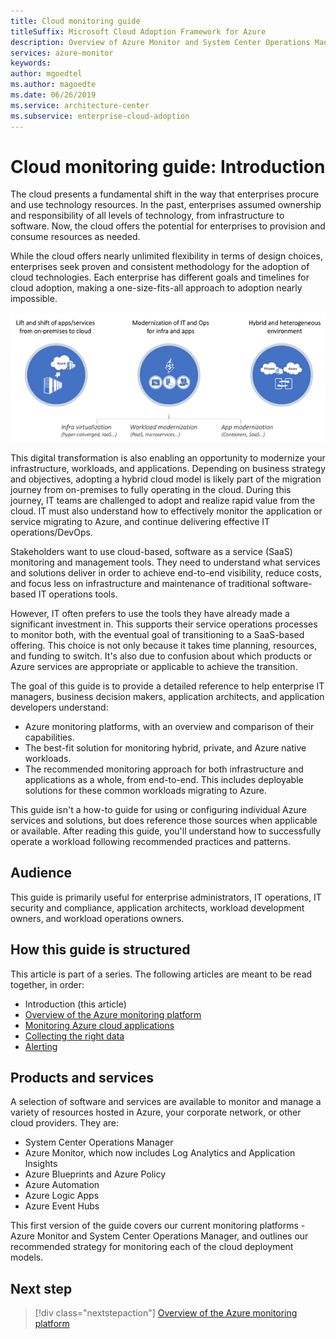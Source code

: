 ```yaml
---
title: Cloud monitoring guide
titleSuffix: Microsoft Cloud Adoption Framework for Azure
description: Overview of Azure Monitor and System Center Operations Manager
services: azure-monitor
keywords: 
author: mgoedtel
ms.author: magoedte
ms.date: 06/26/2019
ms.service: architecture-center
ms.subservice: enterprise-cloud-adoption
---
```


# Cloud monitoring guide: Introduction

The cloud presents a fundamental shift in the way that enterprises procure and use technology resources. In the past, enterprises assumed ownership and responsibility of all levels of technology, from infrastructure to software. Now, the cloud offers the potential for enterprises to provision and consume resources as needed.

While the cloud offers nearly unlimited flexibility in terms of design choices, enterprises seek proven and consistent methodology for the adoption of cloud technologies.  Each enterprise has different goals and timelines for cloud adoption, making a one-size-fits-all approach to adoption nearly impossible.

![Diagram of cloud adoption strategies](./media/monitoring-management-guidance-cloud-and-on-premises/introduction-cloud-adoption.png)

This digital transformation is also enabling an opportunity to modernize your infrastructure, workloads, and applications. Depending on business strategy and objectives, adopting a hybrid cloud model is likely part of the migration journey from on-premises to fully operating in the cloud. During this journey, IT teams are challenged to adopt and realize rapid value from the cloud. IT must also understand how to effectively monitor the application or service migrating to Azure, and continue delivering effective IT operations/DevOps.  

Stakeholders want to use cloud-based, software as a service (SaaS) monitoring and management tools. They need to understand what services and solutions deliver in order to achieve end-to-end visibility, reduce costs, and focus less on infrastructure and maintenance of traditional software-based IT operations tools.  

However, IT often prefers to use the tools they have already made a significant investment in. This supports their service operations processes to monitor both, with the eventual goal of transitioning to a SaaS-based offering. This choice is not only because it takes time planning, resources, and funding to switch. It's also due to confusion about which products or Azure services are appropriate or applicable to achieve the transition.  

The goal of this guide is to provide a detailed reference to help enterprise IT managers, business decision makers, application architects, and application developers understand:

* Azure monitoring platforms, with an overview and comparison of their capabilities.
* The best-fit solution for monitoring hybrid, private, and Azure native workloads.
* The recommended monitoring approach for both infrastructure and applications as a whole, from end-to-end. This includes deployable solutions for these common workloads migrating to Azure.

This guide isn't a how-to guide for using or configuring individual Azure services and solutions, but does reference those sources when applicable or available. After reading this guide, you'll understand how to successfully operate a workload following recommended practices and patterns.  

## Audience

This guide is primarily useful for enterprise administrators, IT operations, IT security and compliance, application architects, workload development owners, and workload operations owners.

## How this guide is structured

This article is part of a series. The following articles are meant to be read together, in order:

* Introduction (this article)
* [Overview of the Azure monitoring platform](./platform-overview.md)
* [Monitoring Azure cloud applications](./cloud-app-howto.md)
* [Collecting the right data](./data-collection.md)
* [Alerting](./alert.md)

## Products and services

A selection of software and services are available to monitor and manage a variety of resources hosted in Azure, your corporate network, or other cloud providers. They are:

* System Center Operations Manager
* Azure Monitor, which now includes Log Analytics and Application Insights
* Azure Blueprints and Azure Policy
* Azure Automation
* Azure Logic Apps
* Azure Event Hubs

This first version of the guide covers our current monitoring platforms - Azure Monitor and System Center Operations Manager, and outlines our recommended strategy for monitoring each of the cloud deployment models.

## Next step

> [!div class="nextstepaction"]
> [Overview of the Azure monitoring platform](./platform-overview.md)
